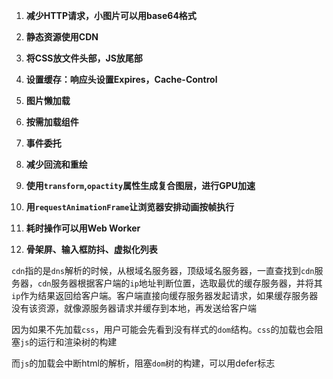 1. **减少HTTP请求，小图片可以用base64格式**

2. **静态资源使用CDN**

3. **将CSS放文件头部，JS放尾部**

4. **设置缓存：响应头设置Expires，Cache-Control**

5. **图片懒加载**

6. **按需加载组件**

7. **事件委托**

8. **减少回流和重绘**

9. **使用`transform`,`opactity`属性生成复合图层，进行GPU加速**

10. **用`requestAnimationFrame`让浏览器安排动画按帧执行**

11. **耗时操作可以用Web Worker**

12. **骨架屏、输入框防抖、虚拟化列表**

    





`cdn`指的是`dns`解析的时候，从根域名服务器，顶级域名服务器，一直查找到`cdn`服务器，`cdn`服务器根据客户端的`ip`地址判断位置，选取最优的缓存服务器，并将其`ip`作为结果返回给客户端。客户端直接向缓存服务器发起请求，如果缓存服务器没有该资源，就像源服务器请求并缓存到本地，再发送给客户端





因为如果不先加载`css`，用户可能会先看到没有样式的`dom`结构。`css`的加载也会阻塞`js`的运行和渲染树的构建

而`js`的加载会中断html的解析，阻塞`dom`树的构建，可以用defer标志